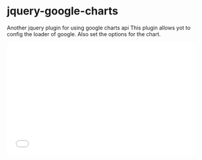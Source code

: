 # jquery-google-charts
Another jquery plugin for using google charts api
This plugin allows yot to config the loader of google. Also set the options for the chart.
<iframe width="100%" height="300" src="//jsfiddle.net/d8bc8rf5/embedded/" allowfullscreen="allowfullscreen" frameborder="0"></iframe>
